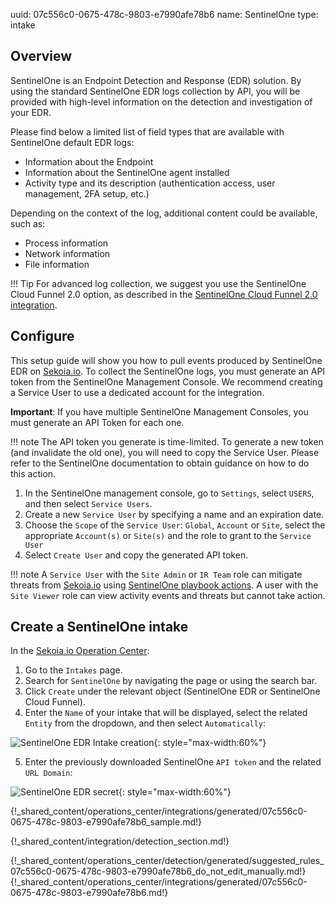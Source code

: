 uuid: 07c556c0-0675-478c-9803-e7990afe78b6
name: SentinelOne
type: intake

## Overview

SentinelOne is an Endpoint Detection and Response (EDR) solution. By using the standard SentinelOne EDR logs collection by API, you will be provided with high-level information on the detection and investigation of your EDR.

Please find below a limited list of field types that are available with SentinelOne default EDR logs:

- Information about the Endpoint
- Information about the SentinelOne agent installed
- Activity type and its description (authentication access, user management, 2FA setup, etc.)

Depending on the context of the log, additional content could be available, such as:

- Process information
- Network information
- File information

!!! Tip
    For advanced log collection, we suggest you use the SentinelOne Cloud Funnel 2.0 option, as described in the [SentinelOne Cloud Funnel 2.0 integration](sentinelone_cloudfunnel2.0.md).


## Configure

This setup guide will show you how to pull events produced by SentinelOne EDR on [Sekoia.io](https://app.sekoia.io/). To collect the SentinelOne logs, you must generate an API token from the SentinelOne Management Console. We recommend creating a Service User to use a dedicated account for the integration.

**Important**: If you have multiple SentinelOne Management Consoles, you must generate an API Token for each one.

!!! note
    The API token you generate is time-limited. To generate a new token (and invalidate the old one), you will need to copy the Service User. Please refer to the SentinelOne documentation to obtain guidance on how to do this action.

1. In the SentinelOne management console, go to `Settings`, select `USERS`, and then select `Service Users`.
2. Create a new `Service User` by specifying a name and an expiration date.
3. Choose the `Scope` of the `Service User`: `Global`, `Account` or `Site`, select the appropriate `Account(s)` or `Site(s)` and the role to grant to the `Service User`
4. Select `Create User` and copy the generated API token.

!!! note
    A `Service User` with the `Site Admin` or `IR Team` role can mitigate threats from [Sekoia.io](https://app.sekoia.io/) using [SentinelOne playbook actions](/xdr/features/automate/library/sentinelone.md). A user with the `Site Viewer` role can view activity events and threats but cannot take action.

## Create a SentinelOne intake

In the [Sekoia.io Operation Center](https://app.sekoia.io/operations/intakes):

1. Go to the `Intakes` page.
2. Search for `SentinelOne` by navigating the page or using the search bar.
3. Click `Create` under the relevant object (SentinelOne EDR or SentinelOne Cloud Funnel).
4. Enter the `Name` of your intake that will be displayed, select the related `Entity` from the dropdown, and then select `Automatically`:

![SentinelOne EDR Intake creation](/assets/operation_center/integration_catalog/endpoint/sentinelone/sentinelone-configure-intake.png){: style="max-width:60%"}

5. Enter the previously downloaded SentinelOne `API token` and the related `URL Domain`:

![SentinelOne EDR secret](/assets/operation_center/integration_catalog/endpoint/sentinelone/sentinelone_edr_api.png){: style="max-width:60%"}

{!_shared_content/operations_center/integrations/generated/07c556c0-0675-478c-9803-e7990afe78b6_sample.md!}


{!_shared_content/integration/detection_section.md!}

{!_shared_content/operations_center/detection/generated/suggested_rules_07c556c0-0675-478c-9803-e7990afe78b6_do_not_edit_manually.md!}
{!_shared_content/operations_center/integrations/generated/07c556c0-0675-478c-9803-e7990afe78b6.md!}
